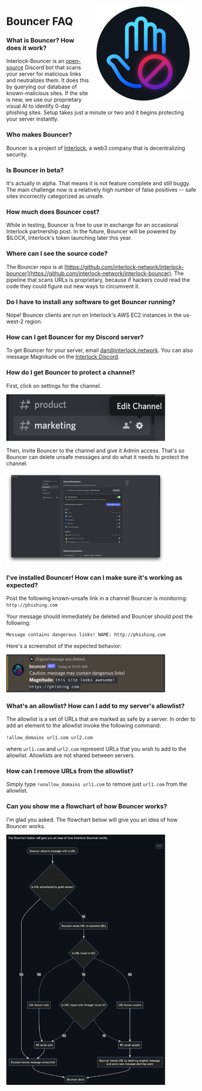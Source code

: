 <!-- @format -->

<img src="./bouncer-dark.png" alt="Bouncer hand logo" align="right" width="250" height="250" style="padding: 1rem"/>

# Bouncer FAQ

### What is Bouncer? How does it work?

Interlock-Bouncer is an [open-source](https://github.com/interlock-network/interlock-bouncer) Discord bot that scans your server for malicious links and neutralizes them. It does this by querying our database of known-malicious sites. If the site is new, we use our proprietary visual AI to identify 0-day phishing sites. Setup takes just a minute or two and it begins protecting your server instantly.

### Who makes Bouncer?

Bouncer is a project of [Interlock](https://www.interlock.network/), a web3 company that is decentralizing security.

### Is Bouncer in beta?

It's actually in alpha. That means it is not feature complete and still buggy. The main challenge now is a relatively high number of false positives -- safe sites incorrectly categorized as unsafe.

### How much does Bouncer cost?

While in testing, Bouncer is free to use in exchange for an occasional Interlock partnership post. In the future, Bouncer will be powered by $ILOCK, Interlock's token launching later this year.

### Where can I see the source code?

The Bouncer repo is at [https://github.com/interlock-network/interlock-bouncer](https://github.com/interlock-network/interlock-bouncer). The pipeline that scans URLs is proprietary, because if hackers could read the code they could figure out new ways to circumvent it.

### Do I have to install any software to get Bouncer running?

Nope! Bouncer clients are run on Interlock's AWS EC2 instances in the us-west-2 region.

### How can I get Bouncer for my Discord server?

To get Bouncer for your server, email dan@interlock.network. You can also message Magnitude on the [Interlock Discord](https://discord.gg/ezraXYD8).

### How do I get Bouncer to protect a channel?

First, click on settings for the channel.

<img width="421" alt="Clicking on a channel's settings" src="edit_channel.png">

Then, invite Bouncer to the channel and give it Admin access. That's so Bouncer can delete unsafe messages and do what it needs to protect the channel.

<img width="421" alt="Invite Bouncer to the channel" src="invite.png">

### I've installed Bouncer! How can I make sure it's working as expected?

Post the following known-unsafe link in a channel Bouncer is monitoring:
`http://phishing.com`

Your message should immediately be deleted and Bouncer
should post the following:

```
Message contains dangerous links! NAME: http://phishing.com
```

Here's a screenshot of the expected behavior:

<img width="421" alt="Interlock-Bouncer reacting to a malicious link" src="screenshot.png">

### What's an allowlist? How can I add to my server's allowlist?

The allowlist is a set of URLs that are marked as safe by a server. In
order to add an element to the allowlist invoke the following command:

`!allow_domains url1.com url2.com`

where `url1.com` and `url2.com` represent URLs that you wish to add to
the allowlist. Allowlists are not shared between servers.

### How can I remove URLs from the allowlist?

Simply type `!unallow_domains url1.com` to remove just `url1.com` from the allowlist.

### Can you show me a flowchart of how Bouncer works?

I'm glad you asked. The flowchart below will give you an idea of how Bouncer works.

<img width="421" alt="Flowchart of how Bouncer works" src="flowchart.png">
